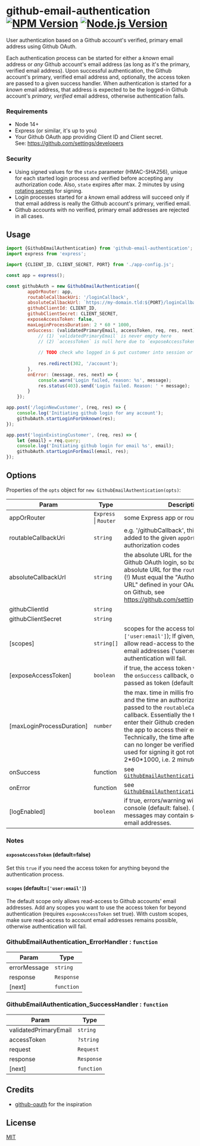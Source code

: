 # github-email-authentication [![NPM Version][npm-image]][npm-url] [![Node.js Version][node-version-image]][node-version-url]

User authentication based on a Github account's verified, primary email address using Github OAuth.

Each authentication process can be started for either a _known_ email address or _any_ Github account's email address (as long as it's the primary, verified email address).
Upon successful authentication, the Github account's primary, verified email address and, 
optionally, the access token are passed to a given success handler. 
When authentication is started for a _known_ email address, that address is expected to be the logged-in 
Github account's _primary, verified_ email address, otherwise authentication fails.
  
### Requirements
* Node 14+
* Express (or similar, it's up to you)
* Your Github OAuth app providing Client ID and Client secret.  
  See: https://github.com/settings/developers

### Security
* Using signed values for the `state` parameter (HMAC-SHA256), unique for each started
  login process and verified before accepting any authorization code. 
  Also, `state` expires after max. 2 minutes by using [rotating secrets](https://github.com/justlep/keygrip-autorotate) 
  for signing.
* Login processes started for a *known* email address will succeed only if
  that email address is really the Github account's primary, verified email.
* Github accounts with no verified, primary email addresses are rejected in all cases.  


## Usage

```javascript
import {GithubEmailAuthentication} from 'github-email-authentication';
import express from 'express';

import {CLIENT_ID, CLIENT_SECRET, PORT} from './app-config.js'; 

const app = express();

const githubAuth = new GithubEmailAuthentication({
        appOrRouter: app,
        routableCallbackUri: '/loginCallback',
        absoluteCallbackUrl: `https://my-domain.tld:${PORT}/loginCallback`,
        githubClientId: CLIENT_ID,
        githubClientSecret: CLIENT_SECRET,
        exposeAccessToken: false,
        maxLoginProcessDuration: 2 * 60 * 1000,
        onSuccess: (validatedPrimaryEmail, accessToken, req, res, next) => {
            // (1) `validatedPrimaryEmail` is never empty here
            // (2) `accessToken` is null here due to `exposeAccessToken: false`
            
            // TODO check who logged in & put customer into session or so
            
            res.redirect(302, '/account');
        },
        onError: (message, res, next) => {
            console.warn('Login failed, reason: %s', message);
            res.status(403).send('Login failed. Reason: ' + message);
        }
    });

app.post('/loginNewCustomer', (req, res) => {
    console.log('Initiating github login for any account');
    githubAuth.startLoginForUnknown(res);
});

app.post('loginExistingCustomer', (req, res) => {
    let {email} = req.query;
    console.log('Initiating github login for email %s', email);
    githubAuth.startLoginForEmail(email, res);
});

```

## Options

Properties of the `opts` object for `new GithubEmailAuthentication(opts)`:


| Param | Type |  Description |
| --- | --- | --- |
| appOrRouter | <code>Express</code> \| <code>Router</code> | some Express app or router |
| routableCallbackUri | <code>string</code> | e.g. '/githubCallback', this route will be added to the given `appOrRouter` to receive authorization codes |
| absoluteCallbackUrl | <code>string</code> | the absolute URL for the redirect from Github OAuth login, so basically the absolute URL for the `routableCallbackUri`. (!)  Must equal the "Authorization callback URL" defined in your OAuth App's settings on Github, see https://github.com/settings/developers.
| githubClientId | <code>string</code> |  |
| githubClientSecret | <code>string</code> |  |
| [scopes] | <code>string[]</code> | scopes for the access token (default: `['user:email']`); If given, the scopes must allow read-access to the user's Github email addresses ('user:email'), otherwise authentication will fail. |
| [exposeAccessToken] | <code>boolean</code> | if true, the access token will be passed to the `onSuccess` callback,  otherwise `null` is passed as token (default: false) |
| [maxLoginProcessDuration] | <code>number</code> | the max. time in millis from initiating a login and the time an authorization token is passed to the `routableCallbackUri` callback.  Essentially the time users have to enter their Github credentials and authorize the app to access their email addresses. Technically, the time after which a `state` can no longer be verified since the secret used for signing it got rotated out. (default: 2\*60\*1000, i.e. 2 minutes) |
| onSuccess | function | see [<code>GithubEmailAuthentication\_SuccessHandler</code>](#GithubEmailAuthentication_SuccessHandler) |
| onError | function | see [<code>GithubEmailAuthentication\_ErrorHandler</code>](#GithubEmailAuthentication_ErrorHandler) |
| [logEnabled] | <code>boolean</code> | if true, errors/warning will be logged to the console (default: false).                                      (!) Logged messages may contain sensitive data like email addresses. |

### Notes

#### `exposeAccessToken` (default=false)
Set this `true` if you need the access token for anything beyond the authentication process.

#### `scopes` (default=`['user:email']`)
The default scope only allows read-access to Github accounts' email addresses.
Add any scopes you want to use the access token for beyond authentication (requires `exposeAccessToken` set true).
With custom scopes, make sure read-access to account email addresses remains possible, otherwise authentication will fail.

<a name="GithubEmailAuthentication_ErrorHandler"></a>

### GithubEmailAuthentication\_ErrorHandler : <code>function</code>

| Param | Type |
| --- | --- |
| errorMessage | <code>string</code> | 
| response | <code>Response</code> | 
| [next] | <code>function</code> | 

<a name="GithubEmailAuthentication_SuccessHandler"></a>

### GithubEmailAuthentication\_SuccessHandler : <code>function</code>

| Param | Type |
| --- | --- |
| validatedPrimaryEmail | <code>string</code> | 
| accessToken | <code>?string</code> | 
| request | <code>Request</code> | 
| response | <code>Response</code> | 
| [next] | <code>function</code> | 





## Credits

* [github-oauth](https://github.com/maxogden/github-oauth) for the inspiration 

## License 
[MIT](./LICENSE)



[npm-image]: https://img.shields.io/npm/v/github-email-authentication.svg
[npm-url]: https://npmjs.org/package/github-email-authentication
[node-version-image]: https://img.shields.io/node/v/github-email-authentication.svg
[node-version-url]: https://nodejs.org/en/download/
